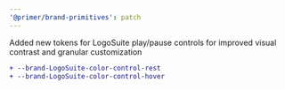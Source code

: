 ```yaml
---
'@primer/brand-primitives': patch
---
```


Added new tokens for LogoSuite play/pause controls for improved visual contrast and granular customization

```diff
+ --brand-LogoSuite-color-control-rest
+ --brand-LogoSuite-color-control-hover
```
